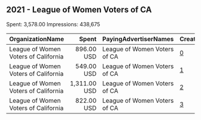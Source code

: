 ## 2021 - League of Women Voters of CA 
Spent: 3,578.00
Impressions: 438,675

|OrganizationName|Spent|PayingAdvertiserNames|CreativeUrls|Impressions|Genders|AgeBrackets|CountryCodes|BillingAddresses|CandidateBallotInformation|
|:---|---:|:---|:---|---:|:---|:---|:---|:---|:---|
|League of Women Voters of California|896.00 USD|League of Women Voters of CA|[0](https://www.snap.com/political-ads/asset/a49cb46d493c05170af26a5005178650e33bc87765ce3cd0ff9a4f44dc94c53b?mediaType=png)|151,219||18-28|united states|US|Get out the vote|
|League of Women Voters of California|549.00 USD|League of Women Voters of CA|[1](https://www.snap.com/political-ads/asset/70fd2835c29d102d7a48605f7ffdf2f902ea3be81bcbfc8652a83487bb1063b3?mediaType=png)|124,134||18-25|united states|US|Get out the vote|
|League of Women Voters of California|1,311.00 USD|League of Women Voters of CA|[2](https://www.snap.com/political-ads/asset/537393aa81280ff1254bac5795b61155a563beaaf15dc2257247ecfede07d048?mediaType=mp4)|100,950||18-30|united states|US|Get out the vote|
|League of Women Voters of California|822.00 USD|League of Women Voters of CA|[3](https://www.snap.com/political-ads/asset/57cb274d35b822755135634ded37542026deefac05526c7d61db64097869c49f?mediaType=mp4)|62,372||18-28|united states|US|Get out the vote|
